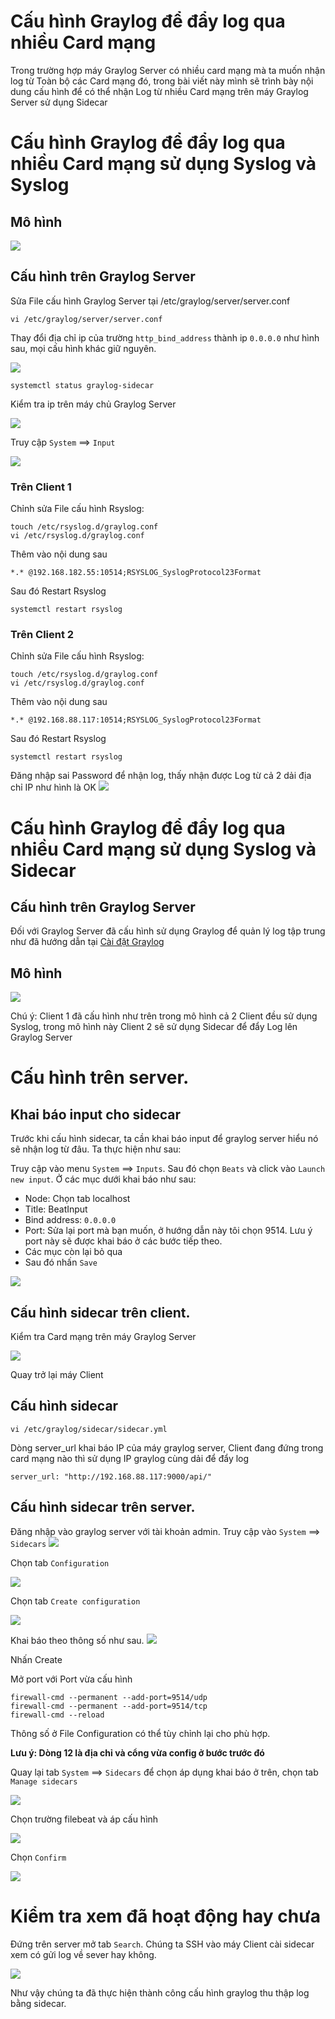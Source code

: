 # Cấu hình Graylog để đẩy log qua nhiều Card mạng
Trong trường hợp máy Graylog Server có nhiều card mạng mà ta muốn nhận log từ Toàn bộ các Card mạng đó, trong bài viết này mình sẽ trình bày nội dung cấu hình để có thể nhận Log từ nhiều Card mạng trên máy Graylog Server sử dụng Sidecar

# Cấu hình Graylog để đẩy log qua nhiều Card mạng sử dụng Syslog và Syslog
## Mô hình
<img src="https://i.imgur.com/qBDhdLr.png">

## Cấu hình trên Graylog Server

Sửa File cấu hình Graylog Server tại /etc/graylog/server/server.conf
```
vi /etc/graylog/server/server.conf
```
Thay đổi địa chỉ ip của trường `http_bind_address` thành ip `0.0.0.0` như hình sau, mọi cấu hình khác giữ nguyên.

<img src="https://i.imgur.com/rTvTpI2.png">


```
systemctl status graylog-sidecar
```
Kiểm tra ip trên máy chủ Graylog Server

<img src="https://i.imgur.com/mjQ7uEc.png">

Truy cập `System` ==> `Input`

<img src="https://i.imgur.com/imcBLJl.png">

### Trên Client 1
Chỉnh sửa File cấu hình Rsyslog:
```
touch /etc/rsyslog.d/graylog.conf
vi /etc/rsyslog.d/graylog.conf
```

Thêm vào nội dung sau
```
*.* @192.168.182.55:10514;RSYSLOG_SyslogProtocol23Format
```
Sau đó Restart Rsyslog
```
systemctl restart rsyslog
```
### Trên Client 2
Chỉnh sửa File cấu hình Rsyslog:
```
touch /etc/rsyslog.d/graylog.conf
vi /etc/rsyslog.d/graylog.conf
```

Thêm vào nội dung sau
```
*.* @192.168.88.117:10514;RSYSLOG_SyslogProtocol23Format
```
Sau đó Restart Rsyslog
```
systemctl restart rsyslog
```

Đăng nhập sai Password để nhận log, thấy nhận được Log từ cả 2 dải địa chỉ IP như hình là OK
<img src="https://i.imgur.com/WFcgxRq.png">


# Cấu hình Graylog để đẩy log qua nhiều Card mạng sử dụng Syslog và Sidecar
## Cấu hình trên Graylog Server
Đối với Graylog Server đã cấu hình sử dụng Graylog để quản lý log tập trung như đã hướng dẫn tại [Cài đặt Graylog](./02_Cai-dat-graylog.md)
## Mô hình
<img src="https://i.imgur.com/pqwuZyy.jpg">

Chú ý: Client 1 đã cấu hình như trên trong mô hình cả 2 Client đều sử dụng Syslog, trong mô hình này Client 2 sẽ sử dụng Sidecar để đẩy Log lên Graylog Server

# Cấu hình trên server.
## Khai báo input cho sidecar
Trước khi cấu hình sidecar, ta cần khai báo input để graylog server hiểu nó sẽ nhận log từ đâu. Ta thực hiện như sau:

Truy cập vào menu `System` ==> `Inputs`. Sau đó chọn `Beats` và click vào `Launch new input`.
Ở các mục dưới khai báo như sau:
- Node: Chọn tab localhost
- Title: BeatInput
- Bind address: `0.0.0.0` 
- Port: Sửa lại port mà bạn muốn, ở hướng dẫn này tôi chọn 9514. Lưu ý port này sẽ được khai báo ở các bước tiếp theo.
- Các mục còn lại bỏ qua
- Sau đó nhấn `Save`

<img src="https://i.imgur.com/Z8fSWDE.png">

## Cấu hình sidecar trên client.
Kiểm tra Card mạng trên máy Graylog Server

<img src="https://i.imgur.com/mjQ7uEc.png">

Quay trở lại máy Client

## Cấu hình sidecar
```
vi /etc/graylog/sidecar/sidecar.yml
```
Dòng server_url khai báo IP của máy graylog server, Client đang đứng trong card mạng nào thì sử dụng IP graylog cùng dải để đẩy log
```
server_url: "http://192.168.88.117:9000/api/"  
```

## Cấu hình sidecar trên server.

Đăng nhập vào graylog server với tài khoản admin.
Truy cập vào `System` ==> `Sidecars`
<img src="https://i.imgur.com/iVqndeJ.png">

Chọn tab `Configuration`

<img src="https://i.imgur.com/1SkaV6V.png">

Chọn tab `Create configuration`

<img src="https://i.imgur.com/XSxhrTy.png">

Khai báo theo thông số như sau.
<img src="https://i.imgur.com/NL0rAXd.png">

Nhấn Create

Mở port với Port vừa cấu hình


```
firewall-cmd --permanent --add-port=9514/udp
firewall-cmd --permanent --add-port=9514/tcp
firewall-cmd --reload
```


Thông số ở File Configuration có thể tùy chỉnh lại cho phù hợp. 

**Lưu ý: Dòng 12 là địa chỉ và cổng vừa config ở bước trước đó**

Quay lại tab `System` ==> `Sidecars` để chọn áp dụng khai báo ở trên, chọn tab `Manage sidecars`

<img src="https://i.imgur.com/wir8k7v.png">

Chọn trường filebeat và áp cấu hình

<img src="https://i.imgur.com/RgShlnE.png">

Chọn `Confirm`

<img src="https://i.imgur.com/ZpW4Trs.png">


# Kiểm tra xem đã hoạt động hay chưa

Đứng trên server mở tab `Search`.
Chúng ta SSH vào máy Client cài sidecar xem có gửi log về sever hay không.

<img src="https://i.imgur.com/ExDizR1.png">

Như vậy chúng ta đã thực hiện thành công cấu hình graylog thu thập log bằng sidecar.
